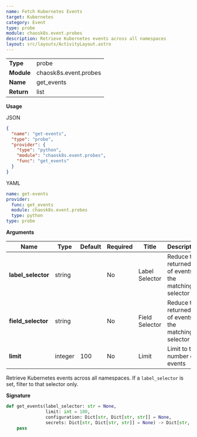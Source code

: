 ```yaml
---
name: Fetch Kubernetes Events
target: Kubernetes
category: Event
type: probe
module: chaosk8s.event.probes
description: Retrieve Kubernetes events across all namespaces
layout: src/layouts/ActivityLayout.astro
---
```


|            |                          |
| ---------- | ------------------------ |
| **Type**   | probe                   |
| **Module** | chaosk8s.event.probes |
| **Name**   | get_events  |
| **Return** | list                     |

**Usage**

JSON

```json
{
  "name": "get-events",
  "type": "probe",
  "provider": {
    "type": "python",
    "module": "chaosk8s.event.probes",
    "func": "get_events"
  }
}
```

YAML

```yaml
name: get-events
provider:
  func: get_events
  module: chaosk8s.event.probes
  type: python
type: probe
```

**Arguments**

| Name          | Type   | Default   | Required | Title         | Description                                 | Placeholder |
| ------------- | ------ | --------- | -------- | ------------- | ------------------------------------------- | ------------ |
| **label_selector**        | string |  | No       | Label Selector     | Reduce the returned list of events to the matching selector                                        | |
| **field_selector**        | string |  | No       | Field Selector     | Reduce the returned list of events to the matching selector                                        | regarding.kind=Pod,regarding.name=my-pod |
| **limit** | integer |  100 | No      | Limit | Limit to that number of events | |

Retrieve Kubernetes events across all namespaces. If a `label_selector` is set, filter to that selector only.

**Signature**

```python
def get_events(label_selector: str = None,
               limit: int = 100,
               configuration: Dict[str, Dict[str, str]] = None,
               secrets: Dict[str, Dict[str, str]] = None) -> Dict[str, Any]:
    pass
```

